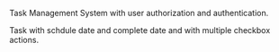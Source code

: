 Task Management System with user authorization and authentication.

Task with schdule date and complete date and with multiple checkbox actions.
